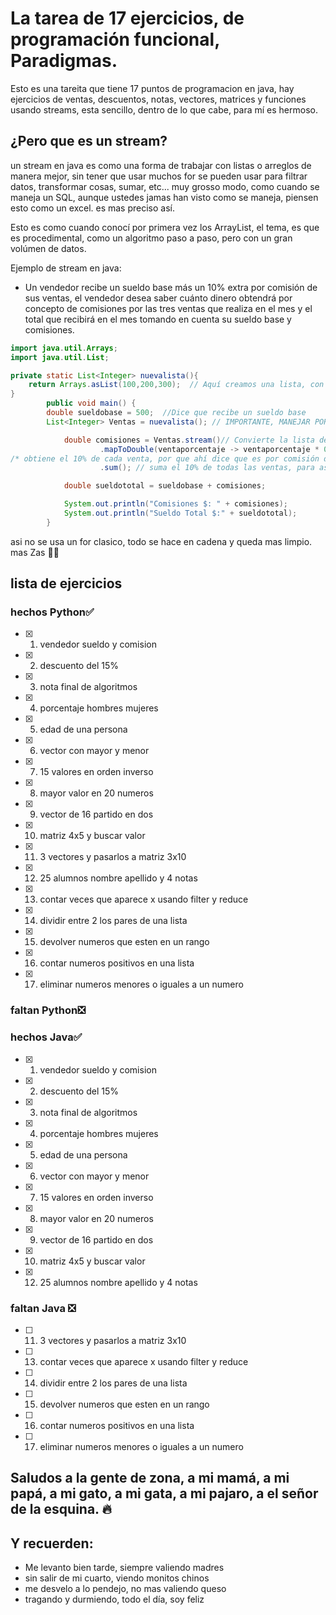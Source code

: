 # La tarea de 17 ejercicios, de programación funcional, Paradigmas.

Esto es una tareita que tiene 17 puntos de programacion en java, hay ejercicios de ventas, descuentos, 
notas, vectores, matrices y funciones usando streams, esta sencillo, dentro de lo que cabe, para mí es hermoso.



## ¿Pero que es un stream? 

un stream en java es como una forma de trabajar con listas o arreglos de manera mejor, sin tener que usar muchos for
se pueden usar para filtrar datos, transformar cosas, sumar, etc...
muy grosso modo, como cuando se maneja un SQL, aunque ustedes jamas han visto como se maneja, piensen esto como un excel. 
es mas preciso así.

Esto es como cuando conocí por primera vez los ArrayList, el tema, es que es procedimental, 
como un algoritmo paso a paso, pero con un gran volúmen de datos.

Ejemplo de stream en java:
- Un vendedor recibe un sueldo base más un 10% extra por comisión de sus ventas, el vendedor desea saber cuánto dinero obtendrá por concepto de 
comisiones por las tres ventas que realiza en el mes y el total que recibirá en el mes tomando en cuenta su sueldo base y comisiones.

```java
import java.util.Arrays;
import java.util.List;

private static List<Integer> nuevalista(){
    return Arrays.asList(100,200,300);  // Aquí creamos una lista, con las ventas, que hizo el vendedor. el vendio 3 productos con ese respectivo valor.
}
        public void main() {
        double sueldobase = 500;  //Dice que recibe un sueldo base
        List<Integer> Ventas = nuevalista(); // IMPORTANTE, MANEJAR POR SEPARADO LAS LISTAS.

            double comisiones = Ventas.stream()// Convierte la lista de ventas en un stream
                    .mapToDouble(ventaporcentaje -> ventaporcentaje * 0.1)
/* obtiene el 10% de cada venta, por que ahí dice que es por comisión de sus ventas*/
                    .sum(); // suma el 10% de todas las ventas, para así, quedar una comisión.

            double sueldototal = sueldobase + comisiones; 

            System.out.println("Comisiones $: " + comisiones);
            System.out.println("Sueldo Total $:" + sueldototal);
        }
```

asi no se usa un for clasico, todo se hace en cadena y queda mas limpio. mas Zas 💎💎

## lista de ejercicios

### hechos Python✅
- [x] 1. vendedor sueldo y comision
- [x] 2. descuento del 15%
- [x] 3. nota final de algoritmos
- [x] 4. porcentaje hombres mujeres
- [x] 5. edad de una persona
- [x] 6. vector con mayor y menor
- [x] 7. 15 valores en orden inverso
- [x] 8. mayor valor en 20 numeros
- [x] 9. vector de 16 partido en dos
- [x] 10. matriz 4x5 y buscar valor
- [x] 11. 3 vectores y pasarlos a matriz 3x10
- [x] 12. 25 alumnos nombre apellido y 4 notas
- [x] 13. contar veces que aparece x usando filter y reduce
- [x] 14. dividir entre 2 los pares de una lista
- [x] 15. devolver numeros que esten en un rango
- [x] 16. contar numeros positivos en una lista
- [x] 17. eliminar numeros menores o iguales a un numero
### faltan Python❎

### hechos Java✅
- [x] 1. vendedor sueldo y comision
- [x] 2. descuento del 15%
- [x] 3. nota final de algoritmos
- [x] 4. porcentaje hombres mujeres
- [x] 5. edad de una persona
- [x] 6. vector con mayor y menor
- [x] 7. 15 valores en orden inverso
- [x] 8. mayor valor en 20 numeros
- [x] 9. vector de 16 partido en dos
- [x] 10. matriz 4x5 y buscar valor
- [x] 12. 25 alumnos nombre apellido y 4 notas

### faltan Java ❎
- [ ] 11. 3 vectores y pasarlos a matriz 3x10
- [ ] 13. contar veces que aparece x usando filter y reduce
- [ ] 14. dividir entre 2 los pares de una lista
- [ ] 15. devolver numeros que esten en un rango
- [ ] 16. contar numeros positivos en una lista
- [ ] 17. eliminar numeros menores o iguales a un numero

## Saludos a la gente de zona, a mi mamá, a mi papá, a mi gato, a mi gata, a mi pajaro, a el señor de la esquina. 🔥
## Y recuerden:
- Me levanto bien tarde, siempre valiendo madres
- sin salir de mi cuarto, viendo monitos chinos
- me desvelo a lo pendejo, no mas valiendo queso
- tragando y durmiendo, todo el día, soy feliz
